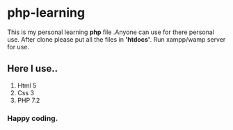 # php-learning
This is my personal learning **php** file .Anyone can use for there personal use.
After clone please put all the files in **'htdocs'**.
Run xampp/wamp server for use.
## Here I use..
1. Html 5
2.  Css 3
3. PHP 7.2
### Happy coding.
